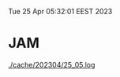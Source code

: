 Tue 25 Apr 05:32:01 EEST 2023
# JAM
<a href='./cache/202304/25_05.log'>./cache/202304/25_05.log</a>
